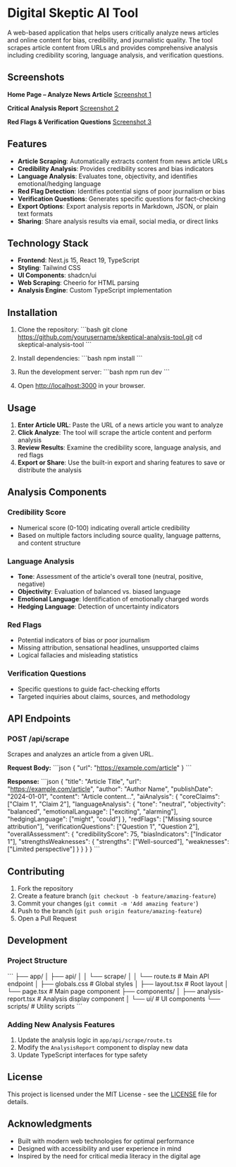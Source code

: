 # Digital Skeptic AI Tool

A web-based application that helps users critically analyze news articles and online content for bias, credibility, and journalistic quality. The tool scrapes article content from URLs and provides comprehensive analysis including credibility scoring, language analysis, and verification questions.


## Screenshots

**Home Page – Analyze News Article**
[Screenshot 1](images/Screenshot1.png)

**Critical Analysis Report**
[Screenshot 2](images/Screenshot2.png)

**Red Flags & Verification Questions**
[Screenshot 3](images/Screenshot3.png)

## Features

- **Article Scraping**: Automatically extracts content from news article URLs
- **Credibility Analysis**: Provides credibility scores and bias indicators
- **Language Analysis**: Evaluates tone, objectivity, and identifies emotional/hedging language
- **Red Flag Detection**: Identifies potential signs of poor journalism or bias
- **Verification Questions**: Generates specific questions for fact-checking
- **Export Options**: Export analysis reports in Markdown, JSON, or plain text formats
- **Sharing**: Share analysis results via email, social media, or direct links

## Technology Stack

- **Frontend**: Next.js 15, React 19, TypeScript
- **Styling**: Tailwind CSS
- **UI Components**: shadcn/ui
- **Web Scraping**: Cheerio for HTML parsing
- **Analysis Engine**: Custom TypeScript implementation

## Installation

1. Clone the repository:
\`\`\`bash
git clone https://github.com/yourusername/skeptical-analysis-tool.git
cd skeptical-analysis-tool
\`\`\`

2. Install dependencies:
\`\`\`bash
npm install
\`\`\`

3. Run the development server:
\`\`\`bash
npm run dev
\`\`\`

4. Open [http://localhost:3000](http://localhost:3000) in your browser.

## Usage

1. **Enter Article URL**: Paste the URL of a news article you want to analyze
2. **Click Analyze**: The tool will scrape the article content and perform analysis
3. **Review Results**: Examine the credibility score, language analysis, and red flags
4. **Export or Share**: Use the built-in export and sharing features to save or distribute the analysis

## Analysis Components

### Credibility Score
- Numerical score (0-100) indicating overall article credibility
- Based on multiple factors including source quality, language patterns, and content structure

### Language Analysis
- **Tone**: Assessment of the article's overall tone (neutral, positive, negative)
- **Objectivity**: Evaluation of balanced vs. biased language
- **Emotional Language**: Identification of emotionally charged words
- **Hedging Language**: Detection of uncertainty indicators

### Red Flags
- Potential indicators of bias or poor journalism
- Missing attribution, sensational headlines, unsupported claims
- Logical fallacies and misleading statistics

### Verification Questions
- Specific questions to guide fact-checking efforts
- Targeted inquiries about claims, sources, and methodology

## API Endpoints

### POST /api/scrape
Scrapes and analyzes an article from a given URL.

**Request Body:**
\`\`\`json
{
  "url": "https://example.com/article"
}
\`\`\`

**Response:**
\`\`\`json
{
  "title": "Article Title",
  "url": "https://example.com/article",
  "author": "Author Name",
  "publishDate": "2024-01-01",
  "content": "Article content...",
  "aiAnalysis": {
    "coreClaims": ["Claim 1", "Claim 2"],
    "languageAnalysis": {
      "tone": "neutral",
      "objectivity": "balanced",
      "emotionalLanguage": ["exciting", "alarming"],
      "hedgingLanguage": ["might", "could"]
    },
    "redFlags": ["Missing source attribution"],
    "verificationQuestions": ["Question 1", "Question 2"],
    "overallAssessment": {
      "credibilityScore": 75,
      "biasIndicators": ["Indicator 1"],
      "strengthsWeaknesses": {
        "strengths": ["Well-sourced"],
        "weaknesses": ["Limited perspective"]
      }
    }
  }
}
\`\`\`

## Contributing

1. Fork the repository
2. Create a feature branch (`git checkout -b feature/amazing-feature`)
3. Commit your changes (`git commit -m 'Add amazing feature'`)
4. Push to the branch (`git push origin feature/amazing-feature`)
5. Open a Pull Request

## Development

### Project Structure
\`\`\`
├── app/
│   ├── api/
│   │   └── scrape/
│   │       └── route.ts      # Main API endpoint
│   ├── globals.css           # Global styles
│   ├── layout.tsx           # Root layout
│   └── page.tsx             # Main page component
├── components/
│   ├── analysis-report.tsx  # Analysis display component
│   └── ui/                  # UI components
└── scripts/                 # Utility scripts
\`\`\`

### Adding New Analysis Features

1. Update the analysis logic in `app/api/scrape/route.ts`
2. Modify the `AnalysisReport` component to display new data
3. Update TypeScript interfaces for type safety

## License

This project is licensed under the MIT License - see the [LICENSE](LICENSE) file for details.

## Acknowledgments

- Built with modern web technologies for optimal performance
- Designed with accessibility and user experience in mind
- Inspired by the need for critical media literacy in the digital age
